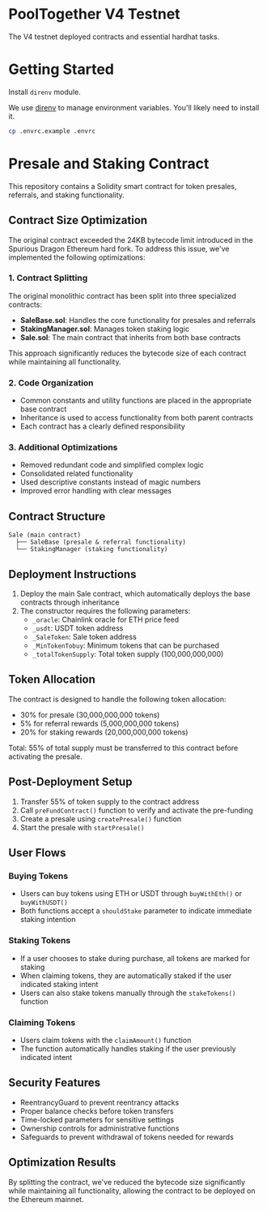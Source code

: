 # PoolTogether V4 Testnet

The V4 testnet deployed contracts and essential hardhat tasks.

# Getting Started

Install `direnv` module.

We use [direnv](https://direnv.net/) to manage environment variables. You'll likely need to install it.

```sh
cp .envrc.example .envrc
```

# Presale and Staking Contract

This repository contains a Solidity smart contract for token presales, referrals, and staking functionality.

## Contract Size Optimization

The original contract exceeded the 24KB bytecode limit introduced in the Spurious Dragon Ethereum hard fork. To address this issue, we've implemented the following optimizations:

### 1. Contract Splitting

The original monolithic contract has been split into three specialized contracts:

- **SaleBase.sol**: Handles the core functionality for presales and referrals
- **StakingManager.sol**: Manages token staking logic
- **Sale.sol**: The main contract that inherits from both base contracts

This approach significantly reduces the bytecode size of each contract while maintaining all functionality.

### 2. Code Organization

- Common constants and utility functions are placed in the appropriate base contract
- Inheritance is used to access functionality from both parent contracts
- Each contract has a clearly defined responsibility

### 3. Additional Optimizations

- Removed redundant code and simplified complex logic
- Consolidated related functionality
- Used descriptive constants instead of magic numbers
- Improved error handling with clear messages

## Contract Structure

```
Sale (main contract)
  ├── SaleBase (presale & referral functionality)
  └── StakingManager (staking functionality)
```

## Deployment Instructions

1. Deploy the main Sale contract, which automatically deploys the base contracts through inheritance
2. The constructor requires the following parameters:
   - `_oracle`: Chainlink oracle for ETH price feed
   - `_usdt`: USDT token address
   - `_SaleToken`: Sale token address
   - `_MinTokenTobuy`: Minimum tokens that can be purchased
   - `_totalTokenSupply`: Total token supply (100,000,000,000)

## Token Allocation

The contract is designed to handle the following token allocation:

- 30% for presale (30,000,000,000 tokens)
- 5% for referral rewards (5,000,000,000 tokens)
- 20% for staking rewards (20,000,000,000 tokens)

Total: 55% of total supply must be transferred to this contract before activating the presale.

## Post-Deployment Setup

1. Transfer 55% of token supply to the contract address
2. Call `preFundContract()` function to verify and activate the pre-funding
3. Create a presale using `createPresale()` function
4. Start the presale with `startPresale()`

## User Flows

### Buying Tokens

- Users can buy tokens using ETH or USDT through `buyWithEth()` or `buyWithUSDT()`
- Both functions accept a `shouldStake` parameter to indicate immediate staking intention

### Staking Tokens

- If a user chooses to stake during purchase, all tokens are marked for staking
- When claiming tokens, they are automatically staked if the user indicated staking intent
- Users can also stake tokens manually through the `stakeTokens()` function

### Claiming Tokens

- Users claim tokens with the `claimAmount()` function
- The function automatically handles staking if the user previously indicated intent

## Security Features

- ReentrancyGuard to prevent reentrancy attacks
- Proper balance checks before token transfers
- Time-locked parameters for sensitive settings
- Ownership controls for administrative functions
- Safeguards to prevent withdrawal of tokens needed for rewards

## Optimization Results

By splitting the contract, we've reduced the bytecode size significantly while maintaining all functionality, allowing the contract to be deployed on the Ethereum mainnet.
